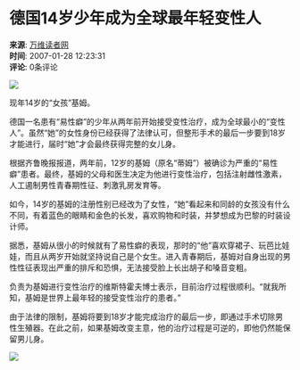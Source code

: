 # 德国14岁少年成为全球最年轻变性人

**来源**: [万维读者网](https://www.creaders.net)  
**时间**: 2007-01-28 12:23:31  
**评论**: 0条评论  

![](https://pub.creaders.net/images/ys.png)

现年14岁的“女孩”基姆。

德国一名患有“易性癖”的少年从两年前开始接受变性治疗，成为全球最小的“变性人”。虽然“她”的女性身份已经获得了法律认可，但整形手术的最后一步要到18岁才能进行，届时“她”才会最终获得完整的女儿身。

根据齐鲁晚报报道，两年前，12岁的基姆（原名“蒂姆”）被确诊为严重的“易性癖”患者。最终，基姆的父母和医生决定为他进行变性治疗，包括注射雌性激素，人工遏制男性青春期性征、刺激乳房发育等。

如今，14岁的基姆的注册性别已经改为了女性，“她”看起来和同龄的女孩没有什么不同，有着蓝色的眼睛和金色的长发，喜欢购物和时装，并梦想成为巴黎的时装设计师。

据悉，基姆从很小的时候就有了易性癖的表现，那时的“他”喜欢穿裙子、玩芭比娃娃，而且从两岁开始就坚持说自己是个女生。进入青春期后，基姆对自身出现的男性性征表现出严重的排斥和恐惧，无法接受脸上长出胡子和嗓音变粗。

负责为基姆进行变性治疗的维斯特霍夫博士表示，目前治疗过程很顺利。“就我所知，基姆是世界上最年轻的接受变性治疗的患者。”

由于法律的限制，基姆将要到18岁才能完成治疗的最后一步，即通过手术切除男性生殖器。在此之前，如果基姆改变主意，他的治疗过程是可逆的，即他仍然能保留男儿身。

![](https://pub.creaders.net/images/tu_15.png)
